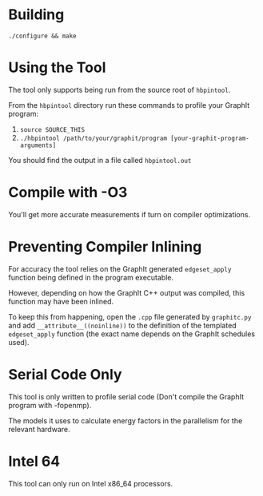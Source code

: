 # Building #

`./configure && make`

# Using the Tool #

The tool only supports being run from the source root of `hbpintool`.

From the `hbpintool` directory run these commands to profile your GraphIt program:

1. `source SOURCE_THIS`
2. `./hbpintool /path/to/your/graphit/program [your-graphit-program-arguments]`

You should find the output in a file called `hbpintool.out`

# Compile with -O3

You'll get more accurate measurements if turn on compiler optimizations.

# Preventing Compiler Inlining #

For accuracy the tool relies on the GraphIt generated `edgeset_apply` function being defined in the program executable.

However, depending on how the GraphIt C++ output was compiled, this function may have been inlined.

To keep this from happening, open the `.cpp` file generated by `graphitc.py` and add `__attribute__((noinline))` to the definition 
of the templated `edgeset_apply` function (the exact name depends on the GraphIt schedules used).

# Serial Code Only #

This tool is only written to profile serial code (Don't compile the GraphIt program with -fopenmp).

The models it uses to calculate energy factors in the parallelism for the relevant hardware.

# Intel 64 #

This tool can only run on Intel x86_64 processors.
